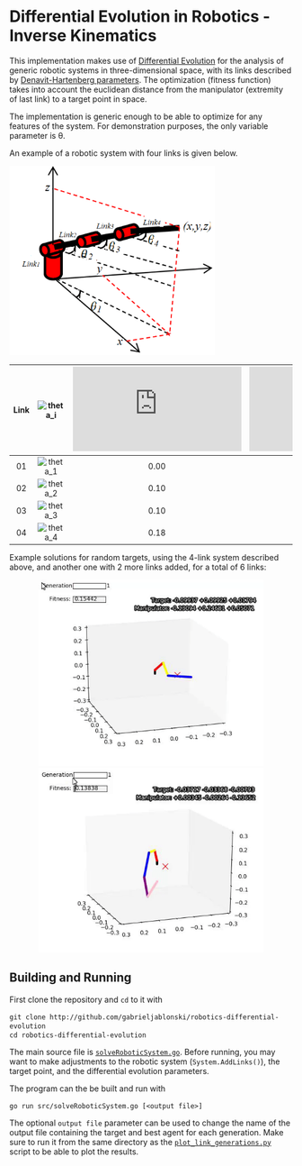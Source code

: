 # Differential Evolution in Robotics - Inverse Kinematics

This implementation makes use of [Differential Evolution][DE] for the analysis of generic robotic systems in three-dimensional space, with its links described by [Denavit-Hartenberg parameters][DH]. The optimization (fitness function) takes into account the euclidean distance from the manipulator (extremity of last link) to a target point in space.

The implementation is generic enough to be able to optimize for any features of the system. For demonstration purposes, the only variable parameter is θ.

An example of a robotic system with four links is given below.

![robotic system with four links](resources/robotic_system.png)

<center>
 
| Link | ![theta_i] | ![r_i] | ![d_i] | ![alpha_i] | ![theta_min] | ![theta_max] |
|:----:|:----------:|:----:|:----:|:------:|:-----:|:-----:|
|  01  | ![theta_1] | 0.00 | 0.03 |  +90°  |   0°  | +180° |
|  02  | ![theta_2] | 0.10 | 0.00 |  +90°  |   0°  | +180° |
|  03  | ![theta_3] | 0.10 | 0.00 |  +90°  | -180° |   0°  |
|  04  | ![theta_4] | 0.18 | 0.00 |  +90°  |  -90° |  +90° |

</center>

Example solutions for random targets, using the 4-link system described above, and another one with 2 more links added, for a total of 6 links:

<p align="center">
  <img width=400 src="resources/four_links.gif">
  <img width=400 src="resources/six_links.gif">
</p>

## Building and Running

First clone the repository and `cd` to it with

``` 
git clone http://github.com/gabrieljablonski/robotics-differential-evolution 
cd robotics-differential-evolution
```

The main source file is [`solveRoboticSystem.go`](src/solveRoboticSystem.go). Before running, you may want to make adjustments to the robotic system (`System.AddLinks()`), the target point, and the differential evolution parameters.

The program can the be built and run with

```
go run src/solveRoboticSystem.go [<output file>]
```

The optional `output file` parameter can be used to change the name of the output file containing the target and best agent for each generation. Make sure to run it from the same directory as the [`plot_link_generations.py`](plot_link_generations.py) script to be able to plot the results.


[DE]: https://en.wikipedia.org/wiki/Differential_evolution
[DH]: https://en.wikipedia.org/wiki/Denavit%E2%80%93Hartenberg_parameters

[theta_i]: http://latex.codecogs.com/gif.latex?\theta_i
[theta_1]: http://latex.codecogs.com/gif.latex?\theta_1
[theta_2]: http://latex.codecogs.com/gif.latex?\theta_2
[theta_3]: http://latex.codecogs.com/gif.latex?\theta_3
[theta_4]: http://latex.codecogs.com/gif.latex?\theta_4

[r_i]: http://latex.codecogs.com/gif.latex?r_i
[d_i]: http://latex.codecogs.com/gif.latex?d_i
[alpha_i]: http://latex.codecogs.com/gif.latex?\alpha_i
[theta_min]: http://latex.codecogs.com/gif.latex?\theta_{min}
[theta_max]: http://latex.codecogs.com/gif.latex?\theta_{max}
